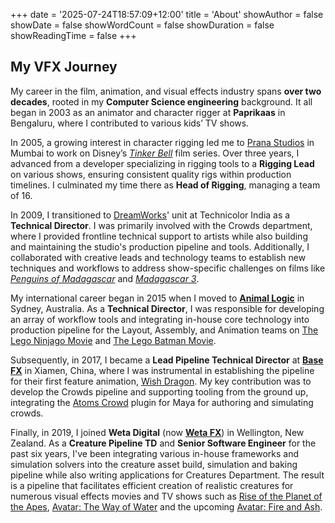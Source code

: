 +++
date = '2025-07-24T18:57:09+12:00'
title = 'About'
showAuthor = false
showDate = false
showWordCount = false
showDuration = false
showReadingTime = false
+++

## My VFX Journey

My career in the film, animation, and visual effects industry spans **over two decades**, rooted in my **Computer Science engineering** background. It all began in 2003 as an animator and character rigger at **Paprikaas** in Bengaluru, where I contributed to various kids’ TV shows.

In 2005, a growing interest in character rigging led me to [Prana Studios](https://en.wikipedia.org/wiki/Prana_Studios) in Mumbai to work on Disney’s *[Tinker Bell](https://en.wikipedia.org/wiki/Tinker_Bell_(film_series))* film series. Over three years, I advanced from a developer specializing in rigging tools to a **Rigging Lead** on various shows, ensuring consistent quality rigs within production timelines. I culminated my time there as **Head of Rigging**, managing a team of 16.

In 2009, I transitioned to [DreamWorks](https://www.dreamworks.com/)' unit at Technicolor India as a **Technical Director**. I was primarily involved with the Crowds department, where I provided frontline technical support to artists while also building and maintaining the studio's production pipeline and tools. Additionally, I collaborated with creative leads and technology teams to establish new techniques and workflows to address show-specific challenges on films like *[Penguins of Madagascar](https://www.imdb.com/title/tt1911658/)* and *[Madagascar 3](https://www.imdb.com/title/tt1277953/)*.

My international career began in 2015 when I moved to **[Animal Logic](https://animallogic.com/)** in Sydney, Australia. As a **Technical Director**, I was responsible for developing an array of workflow tools and integrating in-house core technology into production pipeline for the Layout, Assembly, and Animation teams on [The Lego Ninjago Movie](https://www.imdb.com/title/tt3014284/) and [The Lego Batman Movie](https://www.imdb.com/title/tt4116284/).

Subsequently, in 2017, I became a **Lead Pipeline Technical Director** at **[Base FX](https://www.base-fx.com/)** in Xiamen, China, where I was instrumental in establishing the pipeline for their first feature animation, [Wish Dragon](https://www.imdb.com/title/tt5562070/). My key contribution was to develop the Crowds pipeline and supporting tooling from the ground up, integrating the [Atoms Crowd](https://atoms.toolchefs.com/) plugin for Maya for authoring and simulating crowds.

Finally, in 2019, I joined **Weta Digital** (now **[Weta FX](https://www.wetafx.co.nz)**) in Wellington, New Zealand. As a **Creature Pipeline TD** and **Senior Software Engineer** for the past six years, I've been integrating various in-house frameworks and simulation solvers into the creature asset build, simulation and baking pipeline while also writing applications for Creatures Department. The result is a pipeline that facilitates efficient creation of realistic creatures for numerous visual effects movies and TV shows such as [Rise of the Planet of the Apes](https://www.imdb.com/title/tt1318514/), [Avatar: The Way of Water](https://www.imdb.com/title/tt1630029/) and the upcoming [Avatar: Fire and Ash](https://www.imdb.com/title/tt1757678/).